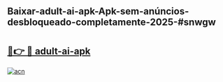 ## Baixar-adult-ai-apk-Apk-sem-anúncios-desbloqueado-completamente-2025-#snwgw

# <h2><a href="https://ainizakaria.my?title=adult-ai-apk&ref=20M">🔗👉 🔴 adult-ai-apk</a></h2>

[![acn](https://github.com/user-attachments/assets/0f9c940e-d8b0-45ae-aac7-cd30a18b3e1c)](https://ainizakaria.my?title=adult-ai-apk&ref=20M)

